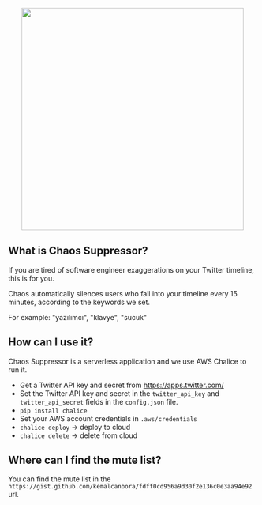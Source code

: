 
<p align="center">
  <img 
    width="450px"
    height="450px"
    src="https://images-wixmp-ed30a86b8c4ca887773594c2.wixmp.com/f/bb856fda-e64f-47dd-ae49-58db849d8812/d5ghpr6-7ea656b5-ab56-44ff-b30d-c7f54de552bf.jpg?token=eyJ0eXAiOiJKV1QiLCJhbGciOiJIUzI1NiJ9.eyJzdWIiOiJ1cm46YXBwOjdlMGQxODg5ODIyNjQzNzNhNWYwZDQxNWVhMGQyNmUwIiwiaXNzIjoidXJuOmFwcDo3ZTBkMTg4OTgyMjY0MzczYTVmMGQ0MTVlYTBkMjZlMCIsIm9iaiI6W1t7InBhdGgiOiJcL2ZcL2JiODU2ZmRhLWU2NGYtNDdkZC1hZTQ5LTU4ZGI4NDlkODgxMlwvZDVnaHByNi03ZWE2NTZiNS1hYjU2LTQ0ZmYtYjMwZC1jN2Y1NGRlNTUyYmYuanBnIn1dXSwiYXVkIjpbInVybjpzZXJ2aWNlOmZpbGUuZG93bmxvYWQiXX0.RttH0xQGVtrMb9PcwnOW_WgKFh2FibSY9D2n9CUtE3Y"
  >
</p>

## What is Chaos Suppressor?
If you are tired of software engineer exaggerations on your Twitter timeline, this is for you.

Chaos automatically silences users who fall into your timeline every 15 minutes, according to the keywords we set. 

For example: "yazılımcı", "klavye", "sucuk"

## How can I use it?
Chaos Suppressor is a serverless application and we use AWS Chalice to run it.
 - Get a Twitter API key and secret from https://apps.twitter.com/
 - Set the Twitter API key and secret in the `twitter_api_key` and `twitter_api_secret` fields in the `config.json` file.
 - `pip install chalice`
 - Set your AWS account credentials in `.aws/credentials`
 - `chalice deploy` -> deploy to cloud
 - `chalice delete` -> delete from cloud

## Where can I find the mute list?
You can find the mute list in the `https://gist.github.com/kemalcanbora/fdff0cd956a9d30f2e136c0e3aa94e92` url.



